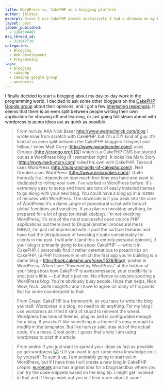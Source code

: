 ```yaml
---
title: WordPress vs. CakePHP as a blogging platform
author: jblotus
excerpt: Since I use CakePHP almost exclusively I had a dilemma on my hands. Should I choose Wordpress, which is firmly established and very mature? Or should I write my own blog application using CakePHP which I find a bit more fun, and frankly, comfortable using
layout: post
jabber_published:
  - 1284304487
dsq_thread_id:
  - 312042710
categories:
  - Blogging
  - Web Development
  - Programming
tags:
  - blogging
  - cakephp
  - cakephp google group
  - wordpress
---
```

I finally decided to start a blogging about my day-to-day work in the programming world. I decided to ask some other bloggers on the [CakePHP Google group][1] about their opinions, and I got a few [interesting responses][2]. It seems that there is an even split between people writing their own application for showing off and learning, or just going full steam ahead with wordpress to pump ideas out as quick as possible.

> From nurvzy AKA Nick Baker <http://www.webtechnick.com/blog> I wrote mine from scratch with CakePHP, but I'm a DIY kind of guy. It's kind of an even split between the CakePHP bloggers I respect and follow. I know Matt Curry (<http://www.pseudocoder.com/>) uses Croogo ([http://croogo.org/][3]) which is a CakePHP CMS but started out as a WordPress blog (if I remember right). It looks like Mark Story (<http://www.mark-story.com>) rolled his own with CakePHP. Teknoid uses WordPress (<http://nuts-and-bolts-of-cakephp.com/>). Neil Crookes uses WordPress (<http://www.neilcrookes.com/>). Quite honestly it all depends on how much free time you have and want to dedicated to rolling your own. I've worked in WordPress before. It's extremely easy to setup and there are tons of easily installed themes to go along with your new blog. You could have a blog up in a matter of minutes with WordPress. The downside is if you peak into the core of WordPress it's a damn jungle of procedural script with tons of global functions and variables. If you plan on tweaking anything, be prepared for a lot of grep (or install xdebug). I'm not knocking WordPress, it's one of the most successful open source PHP applications out there next to Drupal (another procedural mess IMHO), I'm just not impressed with it past the surface features and have had the (dis)pleasure of tweaking it quite considerably for clients in the past. I will admit (and this is entirely personal opinion), if your blog is primarily going to be about CakePHP &#8212; write it in CakePHP. I personally find it rather ostentatious to preach tips on CakePHP, (a PHP framework in which the first app you're building is a damn blog &#8211; <http://book.cakephp.org/view/1528/Blog>), posted in WordPress. When I see &#8220;Powered by WordPress&#8221; at the bottom of your blog about how CakePHP is awesomesauce, your credibility is shot just a little &#8212; but that's just me. No offense to anyone sporting a WordPress blog. You're obviously busy people. Hope that helps, Nick
Wow, Nick. Quite insightful and I have to agree on many of his points. But for some counterpoint to that:

> From Crazy:
> CakePHP is a framework, so you have to write the blog yourself. Wordpress is a blog, no need to do anything. For my blog I use wordpress as I find it kind of stupid to reinvent the wheel. Wordpress has tons of themes, plugins and is configurable enough for a blog. If you don't like something in a theme it's easy enough to modify in the templates. But like nurvzy said, stay out of the actual code, it's a mess.
Great point. I guess that's why I am using wordpress to post this article.

> From andre:
> If you just want to spread your ideas as fast as possible go get wordpress <img src="http://www.jblotus.com/wp-includes/images/smilies/icon_smile.gif" alt=":-)" class="wp-smiley" /> If you want to get some extra knowledge do it by yourself!
To sum it up, I am probably going to start out in WordPress, but if I have time I will create a new blog in CakePHP proper. [euromark][4] also has a great idea for a blog/sandbox where you can try the code snippets based on the blog tip. I might get involved in that and if things work out you will hear more about it soon!

 [1]: http://groups.google.com/group/cake-php
 [2]: http://groups.google.com/group/cake-php/browse_thread/thread/5a6f9b14801bd622
 [3]: http://www.pseudocoder.com/
 [4]: http://www.dereuromark.de/
